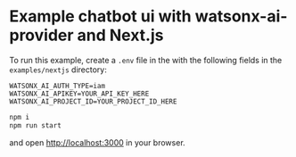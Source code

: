 # Example chatbot ui with watsonx-ai-provider and Next.js

To run this example, create a `.env` file in the with the following fields in the `examples/nextjs` directory:

```
WATSONX_AI_AUTH_TYPE=iam
WATSONX_AI_APIKEY=YOUR_API_KEY_HERE
WATSONX_AI_PROJECT_ID=YOUR_PROJECT_ID_HERE
```

```sh
npm i
npm run start
```

and open [http://localhost:3000](http://localhost:3000) in your browser.
